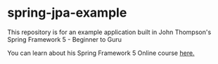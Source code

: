# spring-jpa-example
This repository is for an example application built in  John Thompson's Spring Framework 5 - Beginner to Guru

You can learn about his Spring Framework 5 Online course  [here.](http://courses.springframework.guru/p/spring-framework-5-begginer-to-guru/?product_id=363173)
